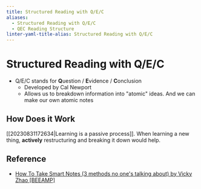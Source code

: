 ```yaml
---
title: Structured Reading with Q/E/C
aliases:
  - Structured Reading with Q/E/C
  - QEC Reading Structure
linter-yaml-title-alias: Structured Reading with Q/E/C
---
```


# Structured Reading with Q/E/C

- Q/E/C stands for **Q**uestion / **E**vidence / **C**onclusion
	- Developed by Cal Newport
	- Allows us to breakdown information into "atomic" ideas. And we can make our own atomic notes

## How Does it Work

[[20230831172634|Learning is a passive process]]. When learning a new thing, **actively** restructuring and breaking it down would help.

## Reference

- [How To Take Smart Notes (3 methods no one's talking about) by Vicky Zhao [BEEAMP]](https://www.youtube.com/watch?v=5O46Rqh5zHE)
